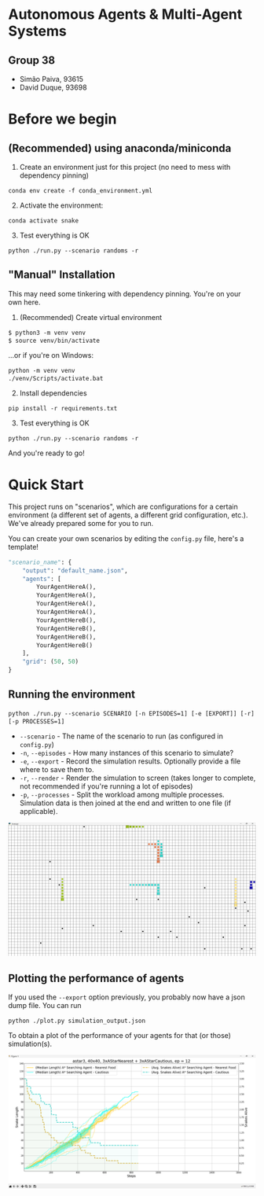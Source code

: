 # Autonomous Agents & Multi-Agent Systems

## Group 38
- Simão Paiva, 93615
- David Duque, 93698

# Before we begin

## (Recommended) using anaconda/miniconda

1. Create an environment just for this project (no need to mess with dependency pinning)

```
conda env create -f conda_environment.yml
```

2. Activate the environment:
```
conda activate snake
```

3. Test everything is OK
```
python ./run.py --scenario randoms -r
```

## "Manual" Installation

This may need some tinkering with dependency pinning. You're on your own here.

1. (Recommended) Create virtual environment
```
$ python3 -m venv venv
$ source venv/bin/activate
```

...or if you're on Windows:

```
python -m venv venv
./venv/Scripts/activate.bat
```

2. Install dependencies
```
pip install -r requirements.txt
```

3. Test everything is OK
```
python ./run.py --scenario randoms -r
```

And you're ready to go!

# Quick Start
This project runs on "scenarios", which are configurations for a certain environment (a different set of agents, a different grid configuration, etc.). We've already prepared some for you to run.

You can create your own scenarios by editing the `config.py` file, here's a template!

```py
"scenario_name": {
    "output": "default_name.json",
    "agents": [
        YourAgentHereA(),
        YourAgentHereA(),
        YourAgentHereA(),
        YourAgentHereA(),
        YourAgentHereB(),
        YourAgentHereB(),
        YourAgentHereB(),
        YourAgentHereB()
    ],
    "grid": (50, 50)
}
```

## Running the environment

```
python ./run.py --scenario SCENARIO [-n EPISODES=1] [-e [EXPORT]] [-r] [-p PROCESSES=1]
```

- `--scenario` - The name of the scenario to run (as configured in `config.py`)
- `-n`, `--episodes` - How many instances of this scenario to simulate?
- `-e`, `--export` - Record the simulation results. Optionally provide a file where to save them to.
- `-r`, `--render` - Render the simulation to screen (takes longer to complete, not recommended if you're running a lot of episodes)
- `-p`, `--processes` - Split the workload among multiple processes. Simulation data is then joined at the end and written to one file (if applicable).

![Agent Performance Plot](./.readme/render.png)

## Plotting the performance of agents

If you used the `--export` option previously, you probably now have a json dump file. You can run

```
python ./plot.py simulation_output.json
```

To obtain a plot of the performance of your agents for that (or those) simulation(s).

![Agent Performance Plot](./.readme/plot.png)